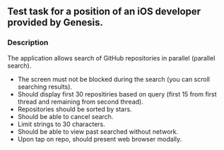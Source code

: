 ## Test task for a position of an iOS developer provided by Genesis.

### Description
The application allows search of GitHub repositories in parallel (parallel search).

* The screen must not be blocked during the search (you can scroll searching results).
* Should display first 30 repositiries based on query (first 15 from first thread and remaining from second thread).
* Repositories should be sorted by stars.
* Should be able to cancel search.
* Limit strings to 30 characters.
* Should be able to view past searched without network.
* Upon tap on repo, should present web browser modally.
